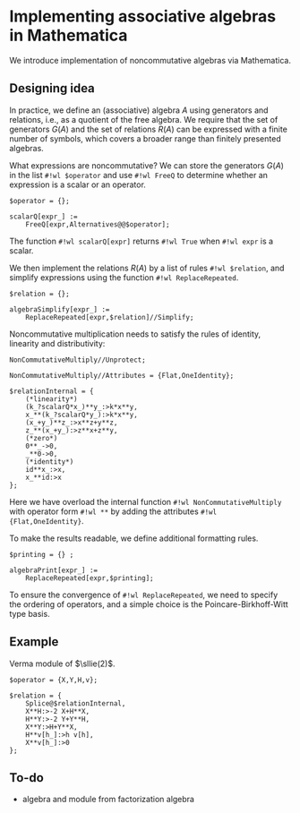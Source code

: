 # Implementing associative algebras in Mathematica

We introduce implementation of noncommutative algebras via Mathematica.

## Designing idea

In practice, we define an (associative) algebra $A$ using generators and relations, i.e., as a quotient of the free algebra.
We require that the set of generators $G(A)$ and the set of relations $R(A)$ can be expressed with a finite number of symbols, which covers a broader range than finitely presented algebras.

What expressions are noncommutative? We can store the generators $G(A)$ in the list `#!wl $operator` and use `#!wl FreeQ` to determine whether an expression is a scalar or an operator.

``` wl
$operator = {};

scalarQ[expr_] :=
    FreeQ[expr,Alternatives@@$operator];
```

The function `#!wl scalarQ[expr]` returns `#!wl True` when `#!wl expr` is a scalar.

We then implement the relations $R(A)$ by a list of rules `#!wl $relation`, and simplify expressions using the function `#!wl ReplaceRepeated`.

``` wl
$relation = {};

algebraSimplify[expr_] :=
    ReplaceRepeated[expr,$relation]//Simplify;
```

Noncommutative multiplication needs to satisfy the rules of identity, linearity and distributivity:

``` wl
NonCommutativeMultiply//Unprotect;

NonCommutativeMultiply//Attributes = {Flat,OneIdentity};

$relationInternal = {
    (*linearity*)
    (k_?scalarQ*x_)**y_:>k*x**y,
    x_**(k_?scalarQ*y_):>k*x**y,
    (x_+y_)**z_:>x**z+y**z,
    z_**(x_+y_):>z**x+z**y,
    (*zero*)
    0**_->0,
    _**0->0,
    (*identity*)
    id**x_:>x,
    x_**id:>x
};
```

Here we have overload the internal function `#!wl NonCommutativeMultiply` with operator form `#!wl **` by adding the attributes `#!wl {Flat,OneIdentity}`.

To make the results readable, we define additional formatting rules.

``` wl
$printing = {} ; 

algebraPrint[expr_] :=
    ReplaceRepeated[expr,$printing];
```

To ensure the convergence of `#!wl ReplaceRepeated`, we need to specify the ordering of operators, and a simple choice is the Poincare-Birkhoff-Witt type basis.

## Example

Verma module of $\sllie(2)$.

``` wl
$operator = {X,Y,H,v};

$relation = {
    Splice@$relationInternal,
    X**H:>-2 X+H**X,
    H**Y:>-2 Y+Y**H,
    X**Y:>H+Y**X,
    H**v[h_]:>h v[h],
    X**v[h_]:>0
};
```

## To-do

* algebra and module from factorization algebra
